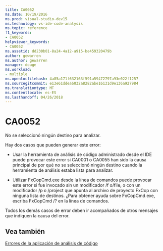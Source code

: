 ```yaml
---
title: CA0052
ms.date: 10/19/2016
ms.prod: visual-studio-dev15
ms.technology: vs-ide-code-analysis
ms.topic: reference
f1_keywords:
- CA0052
helpviewer_keywords:
- CA0052
ms.assetid: dd230b01-8a24-4a12-a915-be459320479b
author: gewarren
ms.author: gewarren
manager: douge
ms.workload:
- multiple
ms.openlocfilehash: 4a85a171f632163f591a59472797a93e022f1257
ms.sourcegitcommit: e13e61ddea6032a8282abe16131d9e136a927984
ms.translationtype: MT
ms.contentlocale: es-ES
ms.lasthandoff: 04/26/2018
---
```

# <a name="ca0052"></a>CA0052
No se seleccionó ningún destino para analizar.

 Hay dos casos que pueden generar este error:

-   Usar la herramienta de análisis de código administrado desde el IDE puede provocar este error si CA0001 o CA0055 han sido la causa principal de por qué no se seleccionó ningún destino cuando la herramienta de análisis estaba lista para analizar.

-   Utilizar FxCopCmd.exe desde la línea de comandos puede provocar este error si fue invocado sin un modificador /f o/file, o con un modificador /p o /project que apunta al archivo de proyecto FxCop con ninguna lista de destinos. ¿Para obtener ayuda sobre FxCopCmd.exe, escriba FxCopCmd /? en la línea de comandos.

 Todos los demás casos de error deben ir acompañados de otros mensajes que indiquen la causa del error.

## <a name="see-also"></a>Vea también
 [Errores de la aplicación de análisis de código](../code-quality/code-analysis-application-errors.md)
